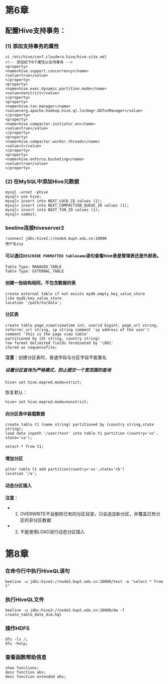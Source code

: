# 第6章
## 配置Hive支持事务：
### (1) 添加支持事务的属性
```
vi /etc/hive/conf.cloudera.hive/hive-site.xml
<!-- 添加如下6个属性以支持事务 -->
<property>
<name>hive.support.concurrency</name>
<value>true</value>
</property>
<property>
<name>hive.exec.dynamic.partition.mode</name>
<value>nonstrict</value>
</property>
<property>
<name>hive.txn.manager</name>
<value>org.apache.hadoop.hive.ql.lockmgr.DbTxnManager</value>
</property>
<property>
<name>hive.compactor.initiator.on</name>
<value>true</value>
</property>
<property>
<name>hive.compactor.worker.threads</name>
<value>1</value>
</property>
<property>
<name>hive.enforce.bucketing</name>
<value>true</value>
</property>
```

### (2) 在MySQL中添加Hive元数据
```
mysql -uroot -phive
mysql> use hive;
mysql> insert into NEXT_LOCK_ID values (1);
mysql> insert into NEXT_COMPACTION_QUEUE_ID values (1);
mysql> insert into NEXT_TXN_ID values (1);
mysql> commit;
```

### beeline连接hiveserver2
```
!connect jdbc:hive2://node4.bupt.edu.cn:10000
用户名zzy
```

#### 可以通过`DESCRIBE FORMATTED tablename`语句查看hive表是管理表还是外部表。
```
Table Type: MANAGED_TABLE
Table Type: EXTERNAL_TABLE
```

#### 创建一张结构相同，不包含数据的表
```
create external table if not exists mydb.empty_key_value_store
like mydb.key_value_store
location '/path/to/data';
```

#### 分区表
```
create table page_view(viewtime int, userid bigint, page_url string,
referrer_url string, ip string comment 'ip address of the user')
comment 'this is the page view table'
partitioned by (dt string, country string)
row format delimited fields terminated by '\001'
stored as sequencefile;
```
**注意**：创建分区表时，普通字段与分区字段不能重名

##### 设置分区查询为严格模式，防止提交一个宽范围的查询
```
hive> set hive.mapred.mode=strict;
```
恢复默认：
```
hive> set hive.mapred.mode=nonstrict;
```

#### 向分区表中装载数据
```
create table t1 (name string) partitioned by (country string,state string);
load data inpath '/user/test' into table t1 partition (country='us', state='ca');

select * from t1;
```

#### 增加分区
```
alter table t1 add partition(country='us',state='cb')
location '/a';
```

#### 动态分区插入
**注意**：
- 1. OVERWRITE不会删除已有的分区目录，只会追加新分区，并覆盖已有分区的非分区数据
- 2. 不能使用LOAD进行动态分区插入

# 第8章
### 在命令行中执行HiveQL语句
```
beeline -u jdbc:hive2://node5.bupt.edu.cn:10000/test -e "select * from t"
```

### 执行HiveQL文件
```
beeline -u jdbc:hive2://node5.bupt.edu.cn:10000/dw -f create_table_date_dim.hql
```

### 操作HDFS
```
dfs -ls /;
dfs -help;
```

### 查看函数帮助信息
```
show functions;
desc function abs;
desc function extended abs;
```